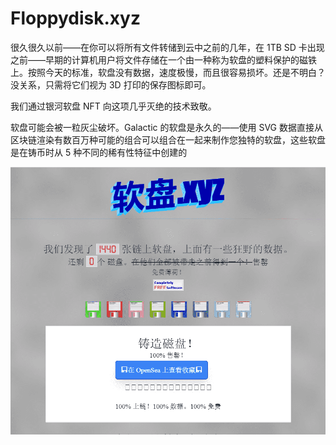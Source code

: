 # Floppydisk.xyz

很久很久以前——在你可以将所有文件转储到云中之前的几年，在 1TB SD 卡出现之前——早期的计算机用户将文件存储在一个由一种称为软盘的塑料保护的磁铁上。按照今天的标准，软盘没有数据，速度极慢，而且很容易损坏。还是不明白？没关系，只需将它们视为 3D 打印的保存图标即可。

我们通过银河软盘 NFT 向这项几乎灭绝的技术致敬。

软盘可能会被一粒灰尘破坏。Galactic 的软盘是永久的——使用 SVG 数据直接从区块链渲染有数百万种可能的组合可以组合在一起来制作您独特的软盘，这些软盘是在铸币时从 5 种不同的稀有性特征中创建的

![nft](01.png)

